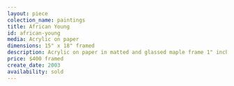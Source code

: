 ```yaml
---
layout: piece
colection_name: paintings
title: African Young
id: african-young
media: Acrylic on paper
dimensions: 15" x 18" framed
description: Acrylic on paper in matted and glassed maple frame 1" inch in depth.
price: $400 framed
create_date: 2003
availability: sold
---
```

